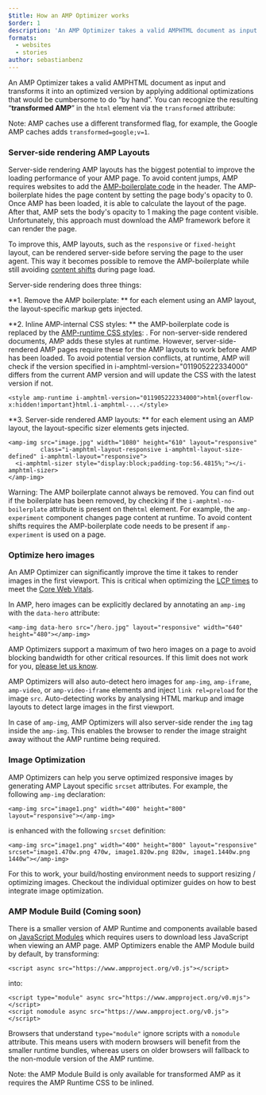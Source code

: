 ```yaml
---
$title: How an AMP Optimizer works
$order: 1
description: 'An AMP Optimizer takes a valid AMPHTML document as input and transforms it into an optimized version by applying additional optimizations that would be cumbersome to do “by hand”. This guides explains in details how AMP Optimizer work.'
formats:
  - websites
  - stories
author: sebastianbenz
---
```


An AMP Optimizer takes a valid AMPHTML document as input and transforms it into an optimized version by applying additional optimizations that would be cumbersome to do “by hand”. You can recognize the resulting “**transformed AMP**” in the `html` element via the `transformed` attribute:

Note: AMP caches use a different transformed flag, for example, the Google AMP caches adds `transformed=google;v=1`.

### Server-side rendering AMP Layouts

Server-side rendering AMP layouts has the biggest potential to improve the loading performance of your AMP page. To avoid content jumps, AMP requires websites to add the [AMP-boilerplate code](https://amp.dev/documentation/guides-and-tutorials/learn/spec/amp-boilerplate/?format=websites) in the header. The AMP-boilerplate hides the page content by setting the page body's opacity to 0. Once AMP has been loaded, it is able to calculate the layout of the page. After that, AMP sets the body's opacity to 1 making the page content visible. Unfortunately, this approach must download the AMP framework before it can render the page.

To improve this, AMP layouts, such as the `responsive` or `fixed-height` layout, can be rendered server-side before serving the page to the user agent. This way it becomes possible to remove the AMP-boilerplate while still avoiding [content shifts](https://web.dev/cls/) during page load.

Server-side rendering does three things:

&#8291;**1. Remove the AMP boilerplate: ** for each element using an AMP layout, the layout-specific markup gets injected.

&#8291;**2. Inline AMP-internal CSS styles: ** the AMP-boilerplate code is replaced by the [AMP-runtime CSS styles](https://cdn.ampproject.org/v0.css): <style amp-runtime>...</style>. For non-server-side rendered documents, AMP adds these styles at runtime. However, server-side-rendered AMP pages require these for the AMP layouts to work before AMP has been loaded. To avoid potential version conflicts, at runtime, AMP will check if the version specified in i-amphtml-version="011905222334000" differs from the current AMP version and will update the CSS with the latest version if not.

```
<style amp-runtime i-amphtml-version="011905222334000">html{overflow-x:hidden!important}html.i-amphtml-...</style>
```

&#8291;**3. Server-side rendered AMP layouts: ** for each element using an AMP layout, the layout-specific sizer elements gets injected.

```
<amp-img src="image.jpg" width="1080" height="610" layout="responsive"
         class="i-amphtml-layout-responsive i-amphtml-layout-size-defined" i-amphtml-layout="responsive">
  <i-amphtml-sizer style="display:block;padding-top:56.4815%;"></i-amphtml-sizer>
</amp-img>
```

Warning: The AMP boilerplate cannot always be removed. You can find out if the boilerplate has been removed, by checking if the `i-amphtml-no-boilerplate` attribute is present on the`html` element. For example, the `amp-experiment` component changes page content at runtime. To avoid content shifts requires the AMP-boilerplate code needs to be present if `amp-experiment` is used on a page.

### Optimize hero images

An AMP Optimizer can significantly improve the time it takes to render images in the first viewport. This is critical when optimizing the [LCP times](https://web.dev/lcp/) to meet the [Core Web Vitals](https://web.dev/vitals).

In AMP, hero images can be explicitly declared by annotating an `amp-img` with the `data-hero` attribute:

```
<amp-img data-hero src="/hero.jpg" layout="responsive" width="640" height="480"></amp-img>
```

AMP Optimizers support a maximum of two hero images on a page to avoid blocking bandwidth for other critical resources. If this limit does not work for you, [please let us know](https://github.com/ampproject/amp-toolbox/issues).

AMP Optimizers will also auto-detect hero images for `amp-img`, `amp-iframe`, `amp-video`, or `amp-video-iframe` elements and inject `link rel=preload` for the image `src`. Auto-detecting works by analysing HTML markup and image layouts to detect large images in the first viewport.

In case of `amp-img`, AMP Optimizers will also server-side render the `img` tag inside the `amp-img`. This enables the browser to render the image straight away without the AMP runtime being required.

### Image Optimization

AMP Optimizers can help you serve optimized responsive images by generating AMP Layout specific `srcset` attributes. For example, the following `amp-img` declaration:

```
<amp-img src="image1.png" width="400" height="800" layout="responsive"></amp-img>
```

is enhanced with the following `srcset` definition:

```
<amp-img src="image1.png" width="400" height="800" layout="responsive" srcset="image1.470w.png 470w, image1.820w.png 820w, image1.1440w.png 1440w"></amp-img>
```

For this to work, your build/hosting environment needs to support resizing / optimizing images. Checkout the individual optimizer guides on how to best integrate image optimization.

### AMP Module Build (Coming soon)

There is a smaller version of AMP Runtime and components available based on [JavaScript Modules](https://v8.dev/features/modules#browser) which requires users to download less JavaScript when viewing an AMP page. AMP Optimizers enable the AMP Module build by default, by transforming:

```
<script async src="https://www.ampproject.org/v0.js"></script>
```

into:

```
<script type="module" async src="https://www.ampproject.org/v0.mjs"></script>
<script nomodule async src="https://www.ampproject.org/v0.js"></script>
```

Browsers that understand `type="module"` ignore scripts with a `nomodule` attribute. This means users with modern browsers will benefit from the smaller runtime bundles, whereas users on older browsers will fallback to the non-module version of the AMP runtime.

Note: the AMP Module Build is only available for transformed AMP as it requires the AMP Runtime CSS to be inlined.
